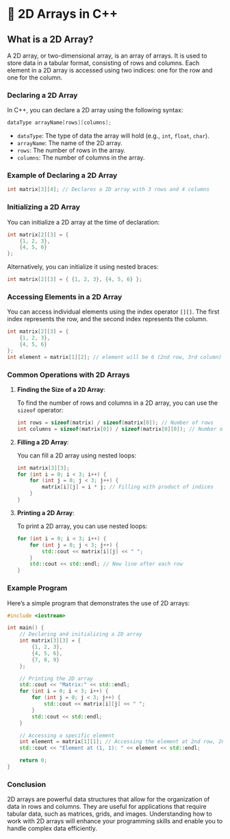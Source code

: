 # 📐 2D Arrays in C++

## What is a 2D Array?

A 2D array, or two-dimensional array, is an array of arrays. It is used to store data in a tabular format, consisting of rows and columns. Each element in a 2D array is accessed using two indices: one for the row and one for the column.

### Declaring a 2D Array

In C++, you can declare a 2D array using the following syntax:

```cpp
dataType arrayName[rows][columns];
```

- `dataType`: The type of data the array will hold (e.g., `int`, `float`, `char`).
- `arrayName`: The name of the 2D array.
- `rows`: The number of rows in the array.
- `columns`: The number of columns in the array.

### Example of Declaring a 2D Array

```cpp
int matrix[3][4]; // Declares a 2D array with 3 rows and 4 columns
```

### Initializing a 2D Array

You can initialize a 2D array at the time of declaration:

```cpp
int matrix[2][3] = {
    {1, 2, 3},
    {4, 5, 6}
};
```

Alternatively, you can initialize it using nested braces:

```cpp
int matrix[2][3] = { {1, 2, 3}, {4, 5, 6} };
```

### Accessing Elements in a 2D Array

You can access individual elements using the index operator `[][]`. The first index represents the row, and the second index represents the column.

```cpp
int matrix[2][3] = {
    {1, 2, 3},
    {4, 5, 6}
};
int element = matrix[1][2]; // element will be 6 (2nd row, 3rd column)
```

### Common Operations with 2D Arrays

1. **Finding the Size of a 2D Array**:

   To find the number of rows and columns in a 2D array, you can use the `sizeof` operator:

   ```cpp
   int rows = sizeof(matrix) / sizeof(matrix[0]); // Number of rows
   int columns = sizeof(matrix[0]) / sizeof(matrix[0][0]); // Number of columns
   ```

2. **Filling a 2D Array**:

   You can fill a 2D array using nested loops:

   ```cpp
   int matrix[3][3];
   for (int i = 0; i < 3; i++) {
       for (int j = 0; j < 3; j++) {
           matrix[i][j] = i * j; // Filling with product of indices
       }
   }
   ```

3. **Printing a 2D Array**:

   To print a 2D array, you can use nested loops:

   ```cpp
   for (int i = 0; i < 3; i++) {
       for (int j = 0; j < 3; j++) {
           std::cout << matrix[i][j] << " ";
       }
       std::cout << std::endl; // New line after each row
   }
   ```

### Example Program

Here’s a simple program that demonstrates the use of 2D arrays:

```cpp
#include <iostream>

int main() {
    // Declaring and initializing a 2D array
    int matrix[3][3] = {
        {1, 2, 3},
        {4, 5, 6},
        {7, 8, 9}
    };

    // Printing the 2D array
    std::cout << "Matrix:" << std::endl;
    for (int i = 0; i < 3; i++) {
        for (int j = 0; j < 3; j++) {
            std::cout << matrix[i][j] << " ";
        }
        std::cout << std::endl;
    }

    // Accessing a specific element
    int element = matrix[1][1]; // Accessing the element at 2nd row, 2nd column
    std::cout << "Element at (1, 1): " << element << std::endl;

    return 0;
}
```

### Conclusion

2D arrays are powerful data structures that allow for the organization of data in rows and columns. They are useful for applications that require tabular data, such as matrices, grids, and images. Understanding how to work with 2D arrays will enhance your programming skills and enable you to handle complex data efficiently.
```


